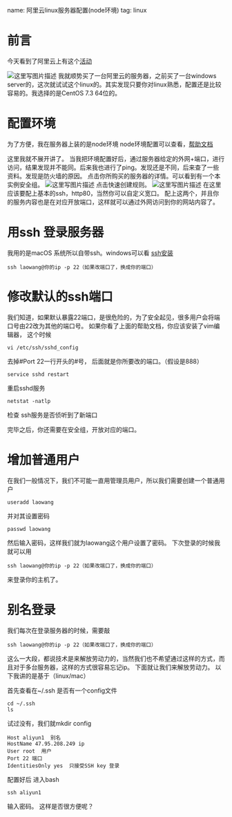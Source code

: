 name: 阿里云linux服务器配置(node环境)
tag: linux



# 前言
今天看到了阿里云上有这个[活动](https://promotion.aliyun.com/ntms/campus2017.html?utm_medium=text&utm_source=baidu&utm_campaign=xsj&utm_content=se_466551)

![这里写图片描述](http://img.blog.csdn.net/20170930135523397?watermark/2/text/aHR0cDovL2Jsb2cuY3Nkbi5uZXQvYmx1ZWJsdWVza3lodWE=/font/5a6L5L2T/fontsize/400/fill/I0JBQkFCMA==/dissolve/70/gravity/SouthEast)
我就顺势买了一台阿里云的服务器，之前买了一台windows server的，这次就试试这个linux的。其实发现只要你对linux熟悉，配置还是比较容易的。我选择的是CentOS 7.3 64位的。
# 配置环境
为了方便，我在服务器上装的是node环境
node环境配置可以查看，[帮助文档](https://help.aliyun.com/document_detail/50775.html?spm=5176.doc25429.6.644.3D2aMv)

这里我就不展开讲了。
当我把环境配置好后，通过服务器给定的外网+端口，进行访问，结果发现并不能同。后来我也进行了ping。发现还是不同，后来查了一些资料。发现是防火墙的原因。
点击你所购买的服务器的详情。可以看到有一个本实例安全组。
![这里写图片描述](http://img.blog.csdn.net/20170930140323673?watermark/2/text/aHR0cDovL2Jsb2cuY3Nkbi5uZXQvYmx1ZWJsdWVza3lodWE=/font/5a6L5L2T/fontsize/400/fill/I0JBQkFCMA==/dissolve/70/gravity/SouthEast)
点击快速创建规则。
![这里写图片描述](http://img.blog.csdn.net/20170930140424176?watermark/2/text/aHR0cDovL2Jsb2cuY3Nkbi5uZXQvYmx1ZWJsdWVza3lodWE=/font/5a6L5L2T/fontsize/400/fill/I0JBQkFCMA==/dissolve/70/gravity/SouthEast)
在这里应该要配上基本的ssh，http80，当然你可以自定义宽口。
配上这两个，并且你的服务内容也是在对应开放端口，这样就可以通过外网访问到你的网站内容了。
# 用ssh 登录服务器
我用的是macOS 系统所以自带ssh。windows可以看 [ssh安装](http://blog.sina.com.cn/s/blog_4a0a8b5d01015b0n.html)

```
ssh laowang@你的ip -p 22（如果改端口了，换成你的端口）
```

# 修改默认的ssh端口
我们知道，如果默认暴露22端口，是很危险的，为了安全起见，很多用户会将端口号由22改为其他的端口号。 
如果你看了上面的帮助文档，你应该安装了vim编辑器，
这个时候

```
vi /etc/ssh/sshd_config
```
去掉#Port 22一行开头的#号， 后面就是你所要改的端口。（假设是888）

```
service sshd restart
```
重启sshd服务

```
netstat -natlp 
```
检查 ssh服务是否侦听到了新端口

完毕之后，你还需要在安全组，开放对应的端口。
# 增加普通用户
在我们一般情况下，我们不可能一直用管理员用户，所以我们需要创建一个普通用户

```
useradd laowang
```
并对其设置密码
```
passwd laowang
```
然后输入密码，这样我们就为laowang这个用户设置了密码。
下次登录的时候我就可以用 

```
ssh laowang@你的ip -p 22（如果改端口了，换成你的端口）
```
来登录你的主机了。

# 别名登录

我们每次在登录服务器的时候，需要敲

```
ssh laowang@你的ip -p 22（如果改端口了，换成你的端口）
```
这么一大段，都说技术是来解放劳动力的，当然我们也不希望通过这样的方式，而且对于多台服务器，这样的方式很容易忘记ip。
下面就让我们来解放劳动力。
以下我讲的是基于（linux/mac）

首先查看在~/.ssh 是否有一个config文件

```
cd ~/.ssh
ls 
```
试过没有，我们就mkdir config

```
Host aliyun1  别名
HostName 47.95.208.249 ip
User root  用户
Port 22 端口
IdentitiesOnly yes  只接受SSH key 登录
```
配置好后
进入bash 

```
ssh aliyun1 
```
输入密码。
这样是否很方便呢？

